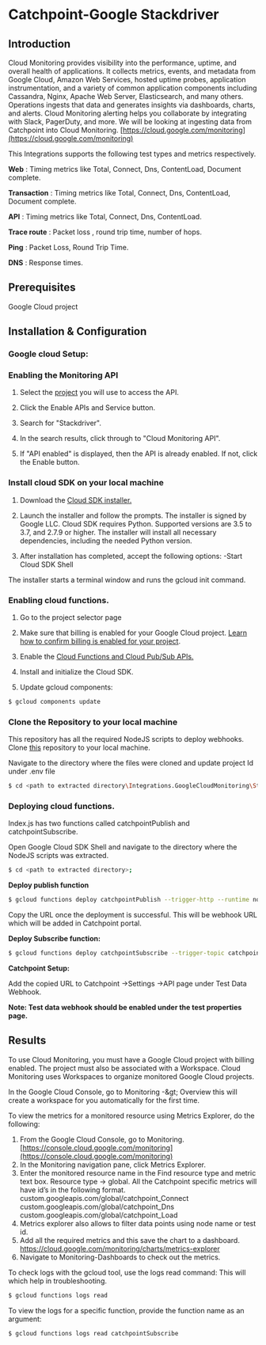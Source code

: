 
# Catchpoint-Google Stackdriver

## Introduction

Cloud Monitoring provides visibility into the performance, uptime, and overall health of applications. It collects metrics, events, and metadata from Google Cloud, Amazon Web Services, hosted uptime probes, application instrumentation, and a variety of common application components including Cassandra, Nginx, Apache Web Server, Elasticsearch, and many others. Operations ingests that data and generates insights via dashboards, charts, and alerts. Cloud Monitoring alerting helps you collaborate by integrating with Slack, PagerDuty, and more.
We will be looking at ingesting data from Catchpoint into Cloud Monitoring.
[https://cloud.google.com/monitoring](https://cloud.google.com/monitoring)

This Integrations supports the following test types and metrics respectively.

**Web**  : Timing metrics like Total, Connect, Dns, ContentLoad, Document complete.

**Transaction** : Timing metrics like Total, Connect, Dns, ContentLoad, Document complete.

**API** : Timing metrics like Total, Connect, Dns, ContentLoad.

**Trace route** :  Packet loss , round trip time, number of hops.

**Ping** :  Packet Loss, Round Trip Time.

**DNS** :  Response times.

##  Prerequisites

Google Cloud project 

## Installation &amp; Configuration

### Google cloud Setup:
 ### Enabling the Monitoring API
 
1. Select the [project](https://console.cloud.google.com/apis/dashboard) you will use to access the API.

2.  Click the Enable APIs and Service button.

3. Search for &quot;Stackdriver&quot;.

4. In the search results, click through to &quot;Cloud Monitoring API&quot;.

5. If &quot;API enabled&quot; is displayed, then the API is already enabled. If not, click the Enable button.

### Install cloud SDK on your local machine

1. Download the [Cloud SDK installer.](https://dl.google.com/dl/cloudsdk/channels/rapid/GoogleCloudSDKInstaller.exe)

2. Launch the installer and follow the prompts. The installer is signed by Google LLC. Cloud SDK requires Python. Supported versions are 3.5 to 3.7, and 2.7.9 or higher. The installer will install all necessary dependencies, including the needed Python version.

3. After installation has completed, accept the following options:
     -Start Cloud SDK Shell

The installer starts a terminal window and runs the gcloud init command.

### Enabling cloud functions.

1. Go to the project selector page

2. Make sure that billing is enabled for your Google Cloud project.   [Learn how to confirm billing is enabled for your project](https://cloud.google.com/billing/docs/how-to/modify-project).

3. Enable the [Cloud Functions and Cloud Pub/Sub APIs.](https://console.cloud.google.com/flows/enableapi?apiid=cloudfunctions,pubsub&redirect=https://cloud.google.com/functions/docs/tutorials/pubsub)

4. Install and initialize the Cloud SDK.

5. Update gcloud components:
 ```bash
$ gcloud components update
```
### Clone the Repository to your local machine

This repository has all the required NodeJS scripts to deploy webhooks.
Clone [this](https://github.com/catchpoint/Integrations.GoogleCloudMonitoring) repository to your local machine.

Navigate to the directory where the files were cloned and update project Id under .env file

   ```bash
$ cd <path to extracted directory\Integrations.GoogleCloudMonitoring\Stackdriver-Webhook>;
```
### Deploying cloud functions.


Index.js has two functions called catchpointPublish and catchpointSubscribe.

Open Google Cloud SDK Shell and navigate to the directory where the NodeJS scripts was extracted.

 ```bash
$ cd <path to extracted directory>;
```
  
**Deploy publish function**
  
 ```bash
$ gcloud functions deploy catchpointPublish --trigger-http --runtime nodejs10 --timeout=180 --trigger-http --allow-unauthenticated
```
Copy the URL once the deployment is successful. This will be webhook URL which will be added in Catchpoint portal.

**Deploy Subscribe function:**

 ```bash
$ gcloud functions deploy catchpointSubscribe --trigger-topic catchpoint-webhook --timeout=180 --runtime nodejs10 --allow-unauthenticated
  ```

**Catchpoint Setup:**

Add the copied URL to Catchpoint ->Settings ->API page under Test Data Webhook.

**Note: Test data webhook should be enabled under the test properties page.**

## Results

To use Cloud Monitoring, you must have a Google Cloud project with billing enabled. The project must also be associated with a Workspace. Cloud Monitoring uses Workspaces to organize monitored Google Cloud projects.

In the Google Cloud Console, go to Monitoring -\&gt; Overview this will create a workspace for you automatically for the first time.

  
To view the metrics for a monitored resource using Metrics Explorer, do the following:

 1. From the Google Cloud Console, go to Monitoring. [https://console.cloud.google.com/monitoring](https://console.cloud.google.com/monitoring)
 2. In the Monitoring navigation pane, click Metrics Explorer.
 3. Enter the monitored resource name in the Find resource type and metric text box.
Resource type -> global. 
All the Catchpoint specific metrics will have id’s in the following format. custom.googleapis.com/global/catchpoint_Connect
custom.googleapis.com/global/catchpoint_Dns
custom.googleapis.com/global/catchpoint_Load
 4. Metrics explorer also allows to filter data points using node name or test id.
 5. Add all the required metrics and this save the chart to a dashboard.
[https://cloud.google.com/monitoring/charts/metrics-explorer
](https://cloud.google.com/monitoring/charts/metrics-explorer
)
 6. Navigate to Monitoring-Dashboards to check out the metrics.


To check logs with the gcloud tool, use the logs read command:
This will which help in troubleshooting.
 ```bash
$ gcloud functions logs read
````

To view the logs for a specific function, provide the function name as an argument:

 ```bash
$ gcloud functions logs read catchpointSubscribe
````
